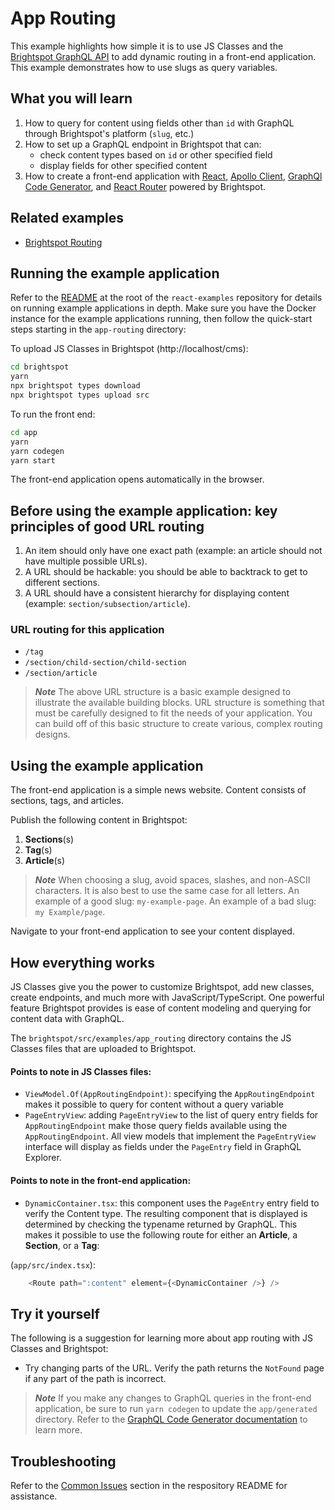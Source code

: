 # App Routing
This example highlights how simple it is to use JS Classes and the [Brightspot GraphQL API](https://www.brightspot.com/documentation/brightspot-cms-developer-guide/latest/graphql-api) to add dynamic routing in a front-end application. This example demonstrates how to use slugs as query variables.

## What you will learn
1. How to query for content using fields other than `id` with GraphQL through Brightspot's platform (`slug`, etc.)
2. How to set up a GraphQL endpoint in Brightspot that can:
    - check content types based on `id` or other specified field
    - display fields for other specified content
3. How to create a front-end application with [React](https://reactjs.org/), [Apollo Client](https://www.apollographql.com/docs/react/), [GraphQl Code Generator](https://www.the-guild.dev/graphql/codegen/docs/getting-started), and [React Router](https://reactrouter.com/en/main) powered by Brightspot.
## Related examples
- [Brightspot Routing](https://github.com/brightspot/react-examples)  

## Running the example application
Refer to the [README](/README.md) at the root of the `react-examples` repository for details on running example applications in depth. Make sure you have the Docker instance for the example applications running, then follow the quick-start steps starting in the `app-routing` directory:

To upload JS Classes in Brightspot (http://localhost/cms):

```sh
cd brightspot
yarn
npx brightspot types download
npx brightspot types upload src

```

To run the front end:

```sh
cd app
yarn
yarn codegen
yarn start
```

The front-end application opens automatically in the browser.

## Before using the example application: key principles of good URL routing
1. An item should only have one exact path (example: an article should not have multiple possible URLs).
2. A URL should be hackable: you should be able to backtrack to get to different sections.
3. A URL should have a consistent hierarchy for displaying content (example: `section/subsection/article`). 

### URL routing for this application
- `/tag`
- `/section/child-section/child-section`
- `/section/article`

> **_Note_** The above URL structure is a basic example designed to illustrate the available building blocks. URL structure is something that must be carefully designed to fit the needs of your application. You can build off of this basic structure to create various, complex routing designs. 

## Using the example application
The front-end application is a simple news website. Content consists of sections, tags, and articles.

Publish the following content in Brightspot:

1. **Sections**(s)
2. **Tag**(s)
3. **Article**(s)


> **_Note_** When choosing a slug, avoid spaces, slashes, and non-ASCII characters. It is also best to use the same case for all letters. An example of a good slug: `my-example-page`. An example of a bad slug: `my Example/page`. 

Navigate to your front-end application to see your content displayed.

## How everything works
JS Classes give you the power to customize Brightspot, add new classes, create endpoints, and much more with JavaScript/TypeScript. One powerful feature Brightspot provides is ease of content modeling and querying for content data with GraphQL.

The `brightspot/src/examples/app_routing` directory contains the JS Classes files that are uploaded to Brightspot.

#### Points to note in JS Classes files:
- `ViewModel.Of(AppRoutingEndpoint)`: specifying the `AppRoutingEndpoint` makes it possible to query for content without a query variable
- `PageEntryView`: adding `PageEntryView` to the list of query entry fields for `AppRoutingEndpoint` make those query fields available using the `AppRoutingEndpoint`. All view models that implement the `PageEntryView` interface will display as fields under the `PageEntry` field in GraphQL Explorer.

#### Points to note in the front-end application:
- `DynamicContainer.tsx`: this component uses the `PageEntry` entry field to verify the Content type. The resulting component that is displayed is determined by checking the typename returned by GraphQL. This makes it possible to use the following route for either an **Article**, a **Section**, or a **Tag**:

(`app/src/index.tsx`):
```js
    <Route path=":content" element={<DynamicContainer />} />
```
## Try it yourself

The following is a suggestion for learning more about app routing with JS Classes and Brightspot:

* Try changing parts of the URL. Verify the path returns the `NotFound` page if any part of the path is incorrect.

> **_Note_** If you make any changes to GraphQL queries in the front-end application, be sure to run `yarn codegen` to update the `app/generated` directory. Refer to the [GraphQL Code Generator documentation](https://www.the-guild.dev/graphql/codegen/docs/getting-started) to learn more.

## Troubleshooting

Refer to the [Common Issues](/README.md) section in the respository README for assistance.